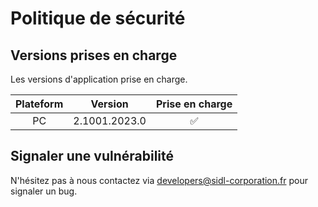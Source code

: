 # Politique de sécurité

## Versions prises en charge

Les versions d'application prise en charge.

| Plateform | Version | Prise en charge    |
| :-: | :-: | :-: |
| PC | 2.1001.2023.0   | :white_check_mark: |

## Signaler une vulnérabilité

N'hésitez pas à nous contactez via developers@sidl-corporation.fr pour signaler un bug.
